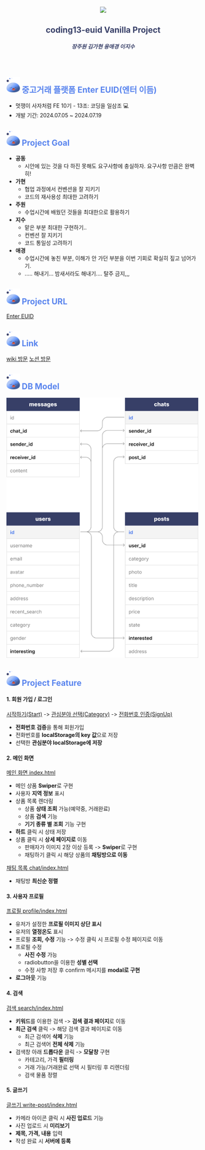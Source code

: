 <!-- ![header](https://capsule-render.vercel.app/api?type=wave&color=373F67) -->

<br/>

<div style="text-align: center">
<img src="https://github.com/user-attachments/assets/83a7da13-7696-45d2-976e-0036e0570432" width="200px">
</div>

 <h2 style="text-align: center; color:#373F67">coding13-euid Vanilla Project</h2>
 <h5 style="text-align:center; color: #373F67">장주원 김가현 용애경 이지수</h5>
 <br/>

<h2 style="color: #5A85EE"><img src="/public/slime.webp" style="width: 35px"> 중고거래 플랫폼 Enter EUID(엔터 이듬)</h2>

- 멋쟁이 사자처럼 FE 10기 - 13조: 코딩을 일삼조 :computer:
- 개발 기간: 2024.07.05 ~ 2024.07.19
  <br/>
  

<h2 style="color:#5A85EE"><img src="/public/slime.webp" style="width: 35px"> Project Goal</h2>

- **공동**
  - 시안에 있는 것을 다 하진 못해도 요구사항에 충실하자. 요구사항 만큼은 완벽히!
- **가현**
  - 협업 과정에서 컨벤션을 잘 지키기
  - 코드의 재사용성 최대한 고려하기
- **주원**
  - 수업시간에 배웠던 것들을 최대한으로 활용하기
- **지수**
  - 맡은 부분 최대한 구현하기..
  - 컨벤션 잘 지키기
  - 코드 통일성 고려하기
- **애경**
  - 수업시간에 놓친 부분, 이해가 안 가던 부분을 이번 기회로 확실히 짚고 넘어가기.
  - ..... 해내기... 밤새서라도 해내기.... 탈주 금지,,,
    <br/>
    

<h2 style="color:#5A85EE"><img src="/public/slime.webp" style="width: 35px"> Project URL</h2>

[Enter EUID](https://enter-euid.netlify.app/)
<br/>


<h2 style="color: #5A85EE"><img src="/public/slime.webp" style="width: 35px"> Link</h2>

[wiki 방문](https://github.com/FRONTENDSCHOOL10/coding13-euid/wiki)
[노션 방문](https://www.notion.so/13-41c83e44c06c4f1787cad96ca3d1a40b)
<br/>

<h2 style="color:#5A85EE"><img src="/public/slime.webp" style="width: 35px"> DB Model</h2>
<img src="/public/db.png" style="width: 500px">

<br/>

<h2 style="color: #5A85EE"><img src="/public/slime.webp" style="width: 35px"> Project Feature</h2>

#### 1. 회원 가입 / 로그인

[시작하기(Start)](src/pages/start/index.html) -> [관심분야 선택(Category)](src/pages/category/index.html) -> [전화번호 인증(SignUp)](/src/pages/signup/index.html)

- **전화번호 검증**을 통해 회원가입
- 전화번호를 **localStorage의 key 값**으로 저장
- 선택한 **관심분야 localStorage에 저장**

#### 2. 메인 화면

[메인 화면 index.html](src/index.html)

- 메인 상품 **Swiper**로 구현
- 사용자 **지역 정보** 표시
- 상품 목록 렌더링
  - 상품 **상태 조회** 가능(예약중, 거래완료)
  - 상품 **검색** 기능
  - **기기 종류 별 조회** 기능 구현
- **하트** 클릭 시 상태 저장
- 상품 클릭 시 **상세 페이지로** 이동
  - 판매자가 이미지 2장 이상 등록 -> **Swiper**로 구현
  - 채팅하기 클릭 시 해당 상품의 **채팅방으로 이동**

[채팅 목록 chat/index.html](src/pages/chat/index.html)

- 채팅방 **최신순 정렬**

#### 3. 사용자 프로필

[프로필 profile/index.html](/src/pages/profile/index.html)

- 유저가 설정한 **프로필 이미지 상단 표시**
- 유저의 **열정온도** 표시
- 프로필 **조회, 수정** 기능 -> 수정 클릭 시 프로필 수정 페이지로 이동
- 프로필 수정
  - **사진 수정** 가능
  - radiobutton을 이용한 **성별 선택**
  - 수정 사항 저장 후 confirm 메시지를 **modal로 구현**
- **로그아웃** 기능

#### 4. 검색

[검색 search/index.html](/src/pages/search/index.html)

- **키워드**를 이용한 검색 -> **검색 결과 페이지**로 이동
- **최근 검색** 클릭 -> 해당 검색 결과 페이지로 이동
  - 최근 검색어 **삭제** 기능
  - 최근 검색어 **전체 삭제** 기능
- 검색창 아래 **드롭다운** 클릭 -> **모달창** 구현
  - 카테고리, 가격 **필터링**
  - 거래 가능/거래완료 선택 시 필터링 후 리렌더링
  - 검색 물품 정렬

#### 5. 글쓰기</h2>

[글쓰기 write-post/index.html](/src/pages/write-post/index.html)

- 카메라 아이콘 클릭 시 **사진 업로드** 기능
- 사진 업로드 시 **미리보기**
- **제목, 가격, 내용** 입력
- 작성 완료 시 **서버에 등록**
